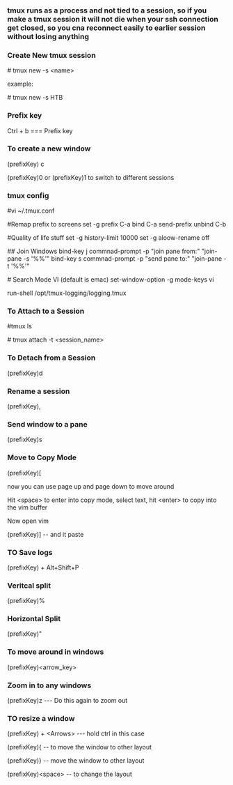 ### tmux runs as a process and not tied to a session, so if you make a tmux session it will not die when your ssh connection get closed, so you cna reconnect easily to earlier session without losing anything

### Create New tmux session

\# tmux new -s \<name\>

example: 

\# tmux new -s HTB

### Prefix key

Ctrl + b === Prefix key

### To create a new window

(prefixKey) c

(prefixKey)0 or (prefixKey)1 to switch to different sessions

### tmux config

\#vi ~/.tmux.conf


\#Remap prefix to screens
set -g prefix C-a
bind C-a send-prefix
unbind C-b

\#Quality of life stuff
set -g history-limit 10000
set -g aloow-rename off

\## Join Windows
bind-key j commnad-prompt -p "join pane from:" "join-pane -s '%%'"
bind-key s commnad-prompt -p "send pane to:" "join-pane -t '%%'"

\# Search Mode VI (default is emac)
set-window-option -g mode-keys vi

run-shell /opt/tmux-logging/logging.tmux


### To Attach to a Session

\#tmux ls

\# tmux attach -t \<session\_name\>

### To Detach from a Session

(prefixKey)d

### Rename a session

(prefixKey),

### Send window to a pane

(prefixKey)s

### Move to Copy Mode

(prefixKey)[

now you can use page up and page down to move around

Hit \<space\> to enter into copy mode, select text, hit \<enter\> to copy into the vim buffer

Now open vim

(prefixKey)]      --  and it paste


### TO Save logs

(prefixKey) + Alt+Shift+P

### Veritcal split

(prefixKey)%

### Horizontal Split

(prefixKey)"
 
### To move around in windows
(prefixKey)\<arrow\_key\>

### Zoom in to any windows

(prefixKey)z  --- Do this again to zoom out


### TO resize a window

(prefixKey) + \<Arrows\>             --- hold ctrl in this case 

(prefixKey){            -- to move the window to other layout

(prefixKey)}           -- move the window to other layout

(prefixKey)\<space\>     -- to change the layout
